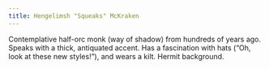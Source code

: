 ```yaml
---
title: Hengelimsh "Squeaks" McKraken
---
```

Contemplative half-orc monk (way of shadow) from hundreds of years ago. Speaks with a thick, antiquated accent. Has a fascination with hats (“Oh, look at these new styles!”), and wears a kilt. Hermit background.
